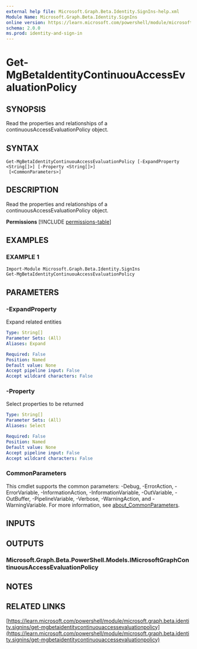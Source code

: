 ```yaml
---
external help file: Microsoft.Graph.Beta.Identity.SignIns-help.xml
Module Name: Microsoft.Graph.Beta.Identity.SignIns
online version: https://learn.microsoft.com/powershell/module/microsoft.graph.beta.identity.signins/get-mgbetaidentitycontinuouaccessevaluationpolicy
schema: 2.0.0
ms.prod: identity-and-sign-in
---
```


# Get-MgBetaIdentityContinuouAccessEvaluationPolicy

## SYNOPSIS
Read the properties and relationships of a continuousAccessEvaluationPolicy object.

## SYNTAX

```
Get-MgBetaIdentityContinuouAccessEvaluationPolicy [-ExpandProperty <String[]>] [-Property <String[]>]
 [<CommonParameters>]
```

## DESCRIPTION
Read the properties and relationships of a continuousAccessEvaluationPolicy object.

**Permissions**
[!INCLUDE [permissions-table](~/../graphref/api-reference/beta/includes/permissions/continuousaccessevaluationpolicy-get-permissions.md)]

## EXAMPLES

### EXAMPLE 1
```
Import-Module Microsoft.Graph.Beta.Identity.SignIns
Get-MgBetaIdentityContinuouAccessEvaluationPolicy
```

## PARAMETERS

### -ExpandProperty
Expand related entities

```yaml
Type: String[]
Parameter Sets: (All)
Aliases: Expand

Required: False
Position: Named
Default value: None
Accept pipeline input: False
Accept wildcard characters: False
```

### -Property
Select properties to be returned

```yaml
Type: String[]
Parameter Sets: (All)
Aliases: Select

Required: False
Position: Named
Default value: None
Accept pipeline input: False
Accept wildcard characters: False
```

### CommonParameters
This cmdlet supports the common parameters: -Debug, -ErrorAction, -ErrorVariable, -InformationAction, -InformationVariable, -OutVariable, -OutBuffer, -PipelineVariable, -Verbose, -WarningAction, and -WarningVariable. For more information, see [about_CommonParameters](http://go.microsoft.com/fwlink/?LinkID=113216).

## INPUTS

## OUTPUTS

### Microsoft.Graph.Beta.PowerShell.Models.IMicrosoftGraphContinuousAccessEvaluationPolicy
## NOTES

## RELATED LINKS

[https://learn.microsoft.com/powershell/module/microsoft.graph.beta.identity.signins/get-mgbetaidentitycontinuouaccessevaluationpolicy](https://learn.microsoft.com/powershell/module/microsoft.graph.beta.identity.signins/get-mgbetaidentitycontinuouaccessevaluationpolicy)



